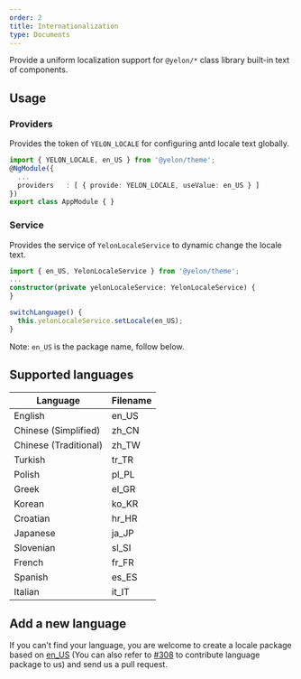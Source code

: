 ```yaml
---
order: 2
title: Internationalization
type: Documents
---
```


Provide a uniform localization support for `@yelon/*` class library built-in text of components.

## Usage

### Providers

Provides the token of `YELON_LOCALE` for configuring antd locale text globally.

```ts
import { YELON_LOCALE, en_US } from '@yelon/theme';
@NgModule({
  ...
  providers   : [ { provide: YELON_LOCALE, useValue: en_US } ]
})
export class AppModule { }
```

### Service

Provides the service of `YelonLocaleService` to dynamic change the locale text.

```ts
import { en_US, YelonLocaleService } from '@yelon/theme';
...
constructor(private yelonLocaleService: YelonLocaleService) {
}

switchLanguage() {
  this.yelonLocaleService.setLocale(en_US);
}
```

Note: `en_US` is the package name, follow below.

## Supported languages

| Language | Filename |
|----------|----------|
| English | en_US |
| Chinese (Simplified) | zh_CN |
| Chinese (Traditional) | zh_TW |
| Turkish | tr_TR |
| Polish | pl_PL |
| Greek | el_GR |
| Korean | ko_KR |
| Croatian | hr_HR |
| Japanese | ja_JP |
| Slovenian | sl_SI |
| French | fr_FR |
| Spanish | es_ES |
| Italian | it_IT |

## Add a new language

If you can't find your language, you are welcome to create a locale package based on [en_US](https://github.com/hbyunzai/yelon/tree/master/packages/theme/src/locale/languages/en-US.ts) (You can also refer to [#308](https://github.com/hbyunzai/yelon/pull/308) to contribute language package to us) and send us a pull request.
